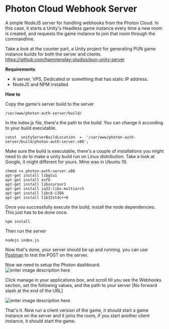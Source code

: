 # Photon Cloud Webhook Server
A simple NodeJS server for handling webhooks from the Photon Cloud. In this case, it starts a Unity's Headless game instance every time a new room is created, and requests the game instance to join that room through the commandline.

Take a look at the counter part, a Unity project for generating PUN game instance builds for both the server and clients.
https://github.com/hammerplay-studios/pun-unity-server

**Requirements**

 
 - A server, VPS, Dedicated or something that has static IP address.
 - NodeJS and NPM installed

**How to**

Copy the game's server build to the server

    /var/www/photon-auth-server/build/

In the index.js file, there's the path to the build. You can change it according to your build executable.

    const  unityServerBuildLocation  =  '/var/www/photon-auth-server/build/photon-auth-server.x86'; 

Make sure the build is executable, there's a couple of installations you might need to do to make a unity build run on Linux distribution. Take a look at Google, it might different for yours. Mine was in Ubuntu 19.

    chmod +x photon-auth-server.x86
    apt-get install libglu1
    apt-get install xvfb
    apt-get install libxcursor1
    apt-get install ia32-libs-multiarch
    apt-get install libc6-i386
    apt-get install lib32stdc++6

Once you successfully execute the build, install the node dependencies. This just has to be done once.

    npm install

Then run the server

    nodejs index.js

Now that's done, your server should be up and running. you can use [Postman](https://www.getpostman.com) to test the POST on the server.

Now we need to setup the Photon dashboard. 
![enter image description here](https://github.com/hammerplay-studios/pun-webhook-server/blob/docs/docs/images/application-manage.png?raw=true)

Click manage in your applications box, and scroll till you see the Webhooks section, set the following values, and the path to your server [No forward slash at the end of the URL]

![enter image description here](https://github.com/hammerplay-studios/pun-webhook-server/blob/docs/docs/images/webhooks.PNG?raw=true)

That's it. Now run a client version of the game, it should start a game instance on the server and it joins the room, if you start another client instance, it should start the game.





